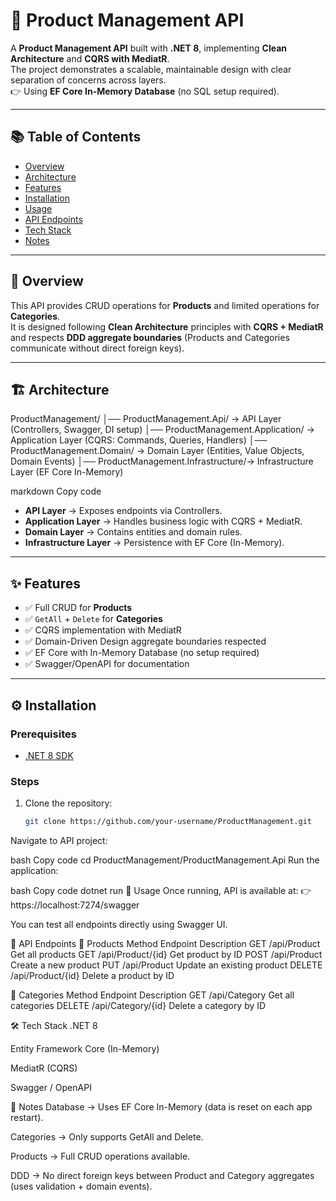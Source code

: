 # 🛒 Product Management API

A **Product Management API** built with **.NET 8**, implementing **Clean Architecture** and **CQRS with MediatR**.  
The project demonstrates a scalable, maintainable design with clear separation of concerns across layers.  
👉 Using **EF Core In-Memory Database** (no SQL setup required).

---

## 📚 Table of Contents
- [Overview](#-overview)
- [Architecture](#-architecture)
- [Features](#-features)
- [Installation](#-installation)
- [Usage](#-usage)
- [API Endpoints](#-api-endpoints)
- [Tech Stack](#-tech-stack)
- [Notes](#-notes)

---

## 📌 Overview
This API provides CRUD operations for **Products** and limited operations for **Categories**.  
It is designed following **Clean Architecture** principles with **CQRS + MediatR** and respects **DDD aggregate boundaries** (Products and Categories communicate without direct foreign keys).

---

## 🏗 Architecture
ProductManagement/
│── ProductManagement.Api/ → API Layer (Controllers, Swagger, DI setup)
│── ProductManagement.Application/ → Application Layer (CQRS: Commands, Queries, Handlers)
│── ProductManagement.Domain/ → Domain Layer (Entities, Value Objects, Domain Events)
│── ProductManagement.Infrastructure/→ Infrastructure Layer (EF Core In-Memory)

markdown
Copy code

- **API Layer** → Exposes endpoints via Controllers.  
- **Application Layer** → Handles business logic with CQRS + MediatR.  
- **Domain Layer** → Contains entities and domain rules.  
- **Infrastructure Layer** → Persistence with EF Core (In-Memory).  

---

## ✨ Features
- ✅ Full CRUD for **Products**  
- ✅ `GetAll` + `Delete` for **Categories**  
- ✅ CQRS implementation with MediatR  
- ✅ Domain-Driven Design aggregate boundaries respected  
- ✅ EF Core with In-Memory Database (no setup required)  
- ✅ Swagger/OpenAPI for documentation  

---

## ⚙️ Installation

### Prerequisites
- [.NET 8 SDK](https://dotnet.microsoft.com/download/dotnet/8.0)

### Steps
1. Clone the repository:
   ```bash
   git clone https://github.com/your-username/ProductManagement.git
Navigate to API project:

bash
Copy code
cd ProductManagement/ProductManagement.Api
Run the application:

bash
Copy code
dotnet run
🚀 Usage
Once running, API is available at:
👉 https://localhost:7274/swagger

You can test all endpoints directly using Swagger UI.

📖 API Endpoints
🔹 Products
Method	Endpoint	Description
GET	/api/Product	Get all products
GET	/api/Product/{id}	Get product by ID
POST	/api/Product	Create a new product
PUT	/api/Product	Update an existing product
DELETE	/api/Product/{id}	Delete a product by ID

🔹 Categories
Method	Endpoint	Description
GET	/api/Category	Get all categories
DELETE	/api/Category/{id}	Delete a category by ID

🛠 Tech Stack
.NET 8

Entity Framework Core (In-Memory)

MediatR (CQRS)

Swagger / OpenAPI

📝 Notes
Database → Uses EF Core In-Memory (data is reset on each app restart).

Categories → Only supports GetAll and Delete.

Products → Full CRUD operations available.

DDD → No direct foreign keys between Product and Category aggregates (uses validation + domain events).

